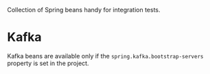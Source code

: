 Collection of Spring beans handy for integration tests.

# Kafka
Kafka beans are available only if the `spring.kafka.bootstrap-servers` property is set in the project.